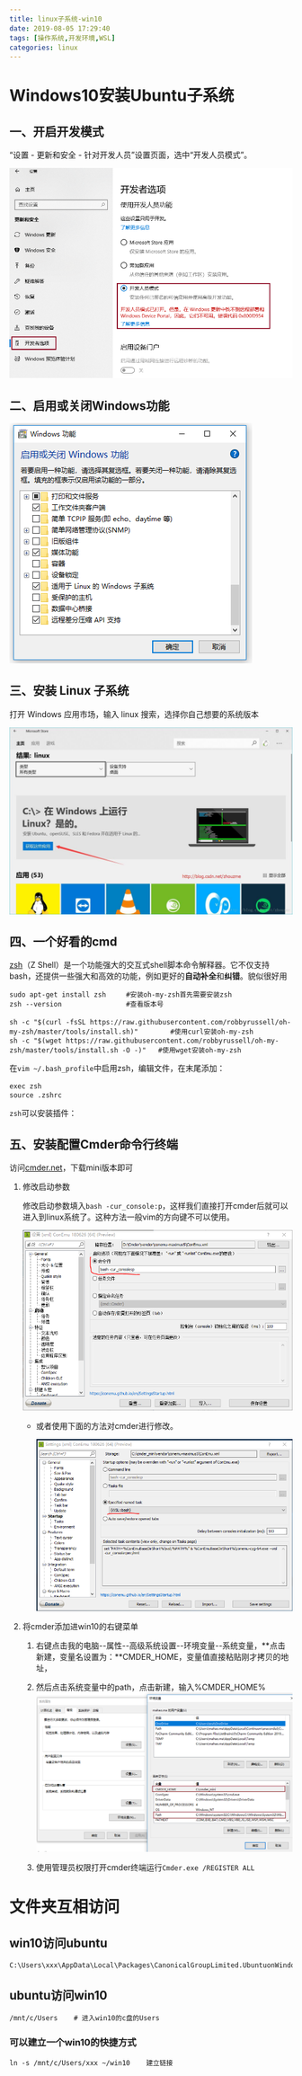 ```yaml
---
title: linux子系统-win10
date: 2019-08-05 17:29:40
tags: [操作系统,开发环境,WSL]
categories: linux
---
```


# Windows10安装Ubuntu子系统

## 一、开启开发模式

“设置 - 更新和安全 - 针对开发人员”设置页面，选中“开发人员模式”。

![tempsnip](linux子系统-win10/tempsnip.png)

<!--more-->

## 二、启用或关闭Windows功能

![1565005612829](linux子系统-win10/1565005612829.png)

## 三、安装 Linux 子系统

打开 Windows 应用市场，输入 linux 搜索，选择你自己想要的系统版本

![Windows10å®è£Linuxå­ç³»ç»Ubuntu](linux子系统-win10/20171212111834391.jpg)

## 四、一个好看的cmd

[zsh](https://link.zhihu.com/?target=http%3A//www.zsh.org/)（Z Shell）是一个功能强大的交互式shell脚本命令解释器。它不仅支持bash，还提供一些强大和高效的功能，例如更好的**自动补全**和**纠错**。貌似很好用

```shell
sudo apt-get install zsh     #安装oh-my-zsh首先需要安装zsh
zsh --version                #查看版本号

sh -c "$(curl -fsSL https://raw.githubusercontent.com/robbyrussell/oh-my-zsh/master/tools/install.sh)"        #使用curl安装oh-my-zsh
sh -c "$(wget https://raw.githubusercontent.com/robbyrussell/oh-my-zsh/master/tools/install.sh -O -)"   #使用wget安装oh-my-zsh
```

在`vim ~/.bash_profile`中启用zsh，编辑文件，在末尾添加：

```shell
exec zsh
source .zshrc
```

`zsh`可以安装插件：

## 五、安装配置Cmder命令行终端

访问[cmder.net](https://cmder.net/)，下载mini版本即可

1. 修改启动参数

   修改启动参数填入`bash -cur_console:p`，这样我们直接打开cmder后就可以进入到linux系统了。这种方法一般vim的方向键不可以使用。

   ![img](linux子系统-win10/dff1d38a0f699e19488e71c1ad7ad8805cc.jpg)

   - 或者使用下面的方法对cmder进行修改。

     ![1566527134737](linux子系统-win10/1566527134737.png)

2. 将cmder添加进win10的右键菜单

   1. 右键点击我的电脑--属性--高级系统设置--环境变量--系统变量，**点击新建，变量名设置为：**CMDER_HOME，变量值直接粘贴刚才拷贝的地址，

   2. 然后点击系统变量中的path，点击新建，输入%CMDER_HOME%
      ![tempsnip](linux子系统-win10/tempsnip-1565012471202.png)
   3. 使用管理员权限打开cmder终端运行`Cmder.exe /REGISTER ALL`

# 文件夹互相访问

## win10访问ubuntu

```shell
C:\Users\xxx\AppData\Local\Packages\CanonicalGroupLimited.UbuntuonWindows_79rhkp1fndgsc\LocalState\rootfs\home\xxx
```



## ubuntu访问win10

```shell
/mnt/c/Users    # 进入win10的c盘的Users
```

### 可以建立一个win10的快捷方式

```shell
ln -s /mnt/c/Users/xxx ~/win10    建立链接
```

















































